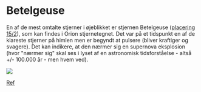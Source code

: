 # Betelgeuse

En af de mest omtalte stjerner i øjeblikket er stjernen Betelgeuse ([placering 15/2](https://stellarium-web.org/skysource/Betelgeuse?fov=82.272&date=2020-02-15T18:01:31Z&lat=55.43&lng=10.37&elev=0)), som kan findes i Orion stjernetegnet. Det var på et tidspunkt en af de klareste stjerner på himlen men er begyndt at pulsere (bliver kraftiger og svagere). Det kan indikere, at den nærmer sig en supernova eksplosion (hvor "nærmer sig" skal ses i lyset af en astronomisk tidsforståelse - altså +/- 100.000 år - men hvem ved).

![](https://upload.wikimedia.org/wikipedia/commons/thumb/4/47/Orion_Head_to_Toe.jpg/200px-Orion_Head_to_Toe.jpg)

[Ref](https://en.wikipedia.org/wiki/Betelgeuse)

